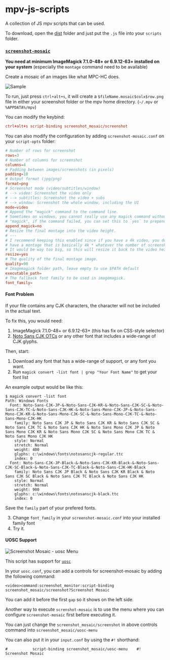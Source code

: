 # mpv-js-scripts

A collection of JS mpv scripts that can be used.

To download, open the [dist](dist) folder and just put the `.js` file into your `scripts` folder.

### [`screenshot-mosaic`](dist/screenshot-mosaic.js)

**You need at minimum ImageMagick 7.1.0-48+ or 6.9.12-63+ installed on your system** (especially the `montage` command need to be available)

Create a mosaic of an images like what MPC-HC does.

![Sample](https://p.ihateani.me/qklxfhvu.jpg)

To run, just press `ctrl+alt+s`, it will create a `$fileName.mosaic$colx$row.png` file in either your screenshot folder or the mpv home directory. (`~/.mpv` or `%APPDATA%/mpv`)

You can modify the keybind:
```conf
ctrl+alt+s script-binding screenshot_mosaic/screenshot
```

You can also modify the configuration by adding `screenshot-mosaic.conf` on your `script-opts` folder:
```conf
# Number of rows for screenshot
rows=3
# Number of columns for screenshot
columns=4
# Padding between images/screenshots (in pixels)
padding=10
# Output format (jpg/png)
format=png
# Screenshot mode (video/subtitles/window)
# --> video: Screenshot the video only
# --> subtitles: Screenshot the video + subs
# --> window: Screenshot the whole window, including the UI
mode=video
# Append the "magick" command to the command line.
# Sometimes on windows, you cannot really use any magick command without prefixing
# "magick", if the command failed, you can set this to `yes` to prepend the command with `magick`
append_magick=no
# Resize the final montage into the video height.
# ---
# I recommend keeping this enabled since if you have a 4k video, you don't want to
# have a montage that is basically 4k * whatever the number of screenshots you have.
# It would be way too big, so this will resize it back to the video height.
resize=yes
# The quality of the final montage image.
quality=90
# Imagemagick folder path, leave empty to use $PATH default
executable_path=
# The fallback font family to be used in imagemagick.
font_family=
```

#### Font Problem

If your file contains any CJK characters, the character will not be included in the actual text.

To fix this, you would need:
1. ImageMagick 7.1.0-48+ or 6.9.12-63+ (this has fix on CSS-style selector)
2. [Noto Sans CJK OTCs](https://github.com/notofonts/noto-cjk/tree/main/Sans#downloading-noto-sans-cjk) or any other font that includes a wide-range of CJK glyphs.

Then, start:
1. Download any font that has a wide-range of support, or any font you want.
2. Run `magick convert -list font | grep "Your Font Name"` to get your font list

An example output would be like this:
```
$ magick convert -list font
Path: Windows Fonts
  Font: Noto-Sans-CJK-JP-&-Noto-Sans-CJK-KR-&-Noto-Sans-CJK-SC-&-Noto-Sans-CJK-TC-&-Noto-Sans-CJK-HK-&-Noto-Sans-Mono-CJK-JP-&-Noto-Sans-Mono-CJK-KR-&-Noto-Sans-Mono-CJK-SC-&-Noto-Sans-Mono-CJK-TC-&-Noto-Sans-Mono-CJK-HK
    family: Noto Sans CJK JP & Noto Sans CJK KR & Noto Sans CJK SC & Noto Sans CJK TC & Noto Sans CJK HK & Noto Sans Mono CJK JP & Noto Sans Mono CJK KR & Noto Sans Mono CJK SC & Noto Sans Mono CJK TC & Noto Sans Mono CJK HK
    style: Normal
    stretch: Normal
    weight: 400
    glyphs: c:\windows\fonts\notosanscjk-regular.ttc
    index: 0
  Font: Noto-Sans-CJK-JP-Black-&-Noto-Sans-CJK-KR-Black-&-Noto-Sans-CJK-SC-Black-&-Noto-Sans-CJK-TC-Black-&-Noto-Sans-CJK-HK-Black
    family: Noto Sans CJK JP Black & Noto Sans CJK KR Black & Noto Sans CJK SC Black & Noto Sans CJK TC Black & Noto Sans CJK HK
    style: Normal
    stretch: Normal
    weight: 900
    glyphs: c:\windows\fonts\notosanscjk-black.ttc
    index: 0
```

Save the `family` part of your prefered fonts.

3. Change `font_family` in your `screenshot-mosaic.conf` into your installed family font
4. Try it.

#### UOSC Support

![Screenshot Mosaic - uosc Menu](https://p.ihateani.me/nfvjqlnf.png)

This script has support for [`uosc`](https://github.com/tomasklaen/uosc)

In your `uosc.conf`, you can add a controls for screenshot-mosaic by adding the following command:
```
<video>command:screenshot_monitor:script-binding screenshot_mosaic/screenshot?Screenshot Mosaic
```
You can add it before the first `gap` so it shows on the left side.

Another way to execute `screnshot-mosaic` is to use the menu where you can configure `screenshot-mosaic` first before executing it.

You can just change the `screenshot_mosaic/screenshot` in above controls command into `screenshot_mosaic/uosc-menu`

You can also put it in your `input.conf` by using the `#!` shorthand:
```
#           script-binding screenshot_mosaic/uosc-menu    #! Screenshot Mosaic
```
